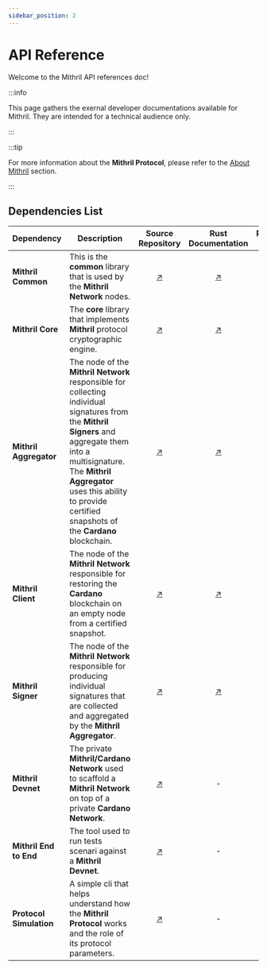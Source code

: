 ```yaml
---
sidebar_position: 2
---
```


# API Reference

Welcome to the Mithril API references doc!

:::info

This page gathers the exernal developer documentations available for Mithril. They are intended for a technical audience only.

:::

:::tip

For more information about the **Mithril Protocol**, please refer to the [About Mithril](../../mithril/intro.md) section.

:::

## Dependencies List

| Dependency | Description | Source Repository | Rust Documentation | REST API
|------------|-------------|:-----------------:|:------------------:|:------------:|
| **Mithril Common** | This is the **common** library that is used by the **Mithril Network** nodes. | [:arrow_upper_right:](https://github.com/input-output-hk/mithril/tree/main/mithril-common) | [:arrow_upper_right:](https://mithril.network/mithril-common/doc/mithril_common/index.html) | -
| **Mithril Core** | The **core** library that implements **Mithril** protocol cryptographic engine. | [:arrow_upper_right:](https://github.com/input-output-hk/mithril/tree/main/mithril-core) | [:arrow_upper_right:](https://mithril.network/mithril-core/doc/mithril/index.html) | -
| **Mithril Aggregator** | The node of the **Mithril Network** responsible for collecting individual signatures from the **Mithril Signers** and aggregate them into a multisignature. The **Mithril Aggregator** uses this ability to provide certified snapshots of the **Cardano** blockchain. | [:arrow_upper_right:](https://github.com/input-output-hk/mithril/tree/main/mithril-aggregator) | [:arrow_upper_right:](https://mithril.network/mithril-aggregator/doc/mithril_aggregator/index.html) | [:arrow_upper_right:](/aggregator-api)
| **Mithril Client** | The node of the **Mithril Network** responsible for restoring the **Cardano** blockchain on an empty node from a certified snapshot. | [:arrow_upper_right:](https://github.com/input-output-hk/mithril/tree/main/mithril-client) | [:arrow_upper_right:](https://mithril.network/mithril-client/doc/mithril_client/index.html) | -
| **Mithril Signer** | The node of the **Mithril Network** responsible for producing individual signatures that are collected and aggregated by the **Mithril Aggregator**. | [:arrow_upper_right:](https://github.com/input-output-hk/mithril/tree/main/mithril-signer) | [:arrow_upper_right:](https://mithril.network/mithril-signer/doc/mithril_signer/index.html) | -
| **Mithril Devnet** | The private **Mithril/Cardano Network** used to scaffold a **Mithril Network** on top of a private **Cardano Network**. | [:arrow_upper_right:](https://github.com/input-output-hk/mithril/blob/main/mithril-test-lab/mithril-devnet) | - | -
| **Mithril End to End** | The tool used to run tests scenari against a **Mithril Devnet**. | [:arrow_upper_right:](https://github.com/input-output-hk/mithril/blob/main/mithril-test-lab/mithril-end-to-end) | - | -
| **Protocol Simulation** | A simple cli that helps understand how the **Mithril Protocol** works and the role of its protocol parameters. | [:arrow_upper_right:](https://github.com/input-output-hk/mithril/blob/main/demo/protocol-demo) | - | -
